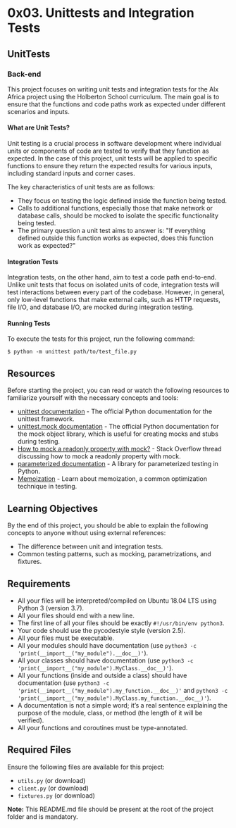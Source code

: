 # 0x03. Unittests and Integration Tests

## UnitTests

### Back-end

This project focuses on writing unit tests and integration tests for the Alx Africa project using the Holberton School curriculum. The main goal is to ensure that the functions and code paths work as expected under different scenarios and inputs.

#### What are Unit Tests?

Unit testing is a crucial process in software development where individual units or components of code are tested to verify that they function as expected. In the case of this project, unit tests will be applied to specific functions to ensure they return the expected results for various inputs, including standard inputs and corner cases.

The key characteristics of unit tests are as follows:
- They focus on testing the logic defined inside the function being tested.
- Calls to additional functions, especially those that make network or database calls, should be mocked to isolate the specific functionality being tested.
- The primary question a unit test aims to answer is: "If everything defined outside this function works as expected, does this function work as expected?"

#### Integration Tests

Integration tests, on the other hand, aim to test a code path end-to-end. Unlike unit tests that focus on isolated units of code, integration tests will test interactions between every part of the codebase. However, in general, only low-level functions that make external calls, such as HTTP requests, file I/O, and database I/O, are mocked during integration testing.

#### Running Tests

To execute the tests for this project, run the following command:

```
$ python -m unittest path/to/test_file.py
```

## Resources

Before starting the project, you can read or watch the following resources to familiarize yourself with the necessary concepts and tools:

- [unittest documentation](https://docs.python.org/3/library/unittest.html) - The official Python documentation for the unittest framework.
- [unittest.mock documentation](https://docs.python.org/3/library/unittest.mock.html) - The official Python documentation for the mock object library, which is useful for creating mocks and stubs during testing.
- [How to mock a readonly property with mock?](https://stackoverflow.com/questions/11836436/how-to-mock-a-readonly-property-with-mock) - Stack Overflow thread discussing how to mock a readonly property with mock.
- [parameterized documentation](https://pypi.org/project/parameterized/) - A library for parameterized testing in Python.
- [Memoization](https://en.wikipedia.org/wiki/Memoization) - Learn about memoization, a common optimization technique in testing.

## Learning Objectives

By the end of this project, you should be able to explain the following concepts to anyone without using external references:

- The difference between unit and integration tests.
- Common testing patterns, such as mocking, parametrizations, and fixtures.

## Requirements

- All your files will be interpreted/compiled on Ubuntu 18.04 LTS using Python 3 (version 3.7).
- All your files should end with a new line.
- The first line of all your files should be exactly `#!/usr/bin/env python3`.
- Your code should use the pycodestyle style (version 2.5).
- All your files must be executable.
- All your modules should have documentation (use `python3 -c 'print(__import__("my_module").__doc__)'`).
- All your classes should have documentation (use `python3 -c 'print(__import__("my_module").MyClass.__doc__)'`).
- All your functions (inside and outside a class) should have documentation (use `python3 -c 'print(__import__("my_module").my_function.__doc__)'` and `python3 -c 'print(__import__("my_module").MyClass.my_function.__doc__)'`).
- A documentation is not a simple word; it’s a real sentence explaining the purpose of the module, class, or method (the length of it will be verified).
- All your functions and coroutines must be type-annotated.

## Required Files

Ensure the following files are available for this project:

- `utils.py` (or download)
- `client.py` (or download)
- `fixtures.py` (or download)

**Note:** This README.md file should be present at the root of the project folder and is mandatory.
